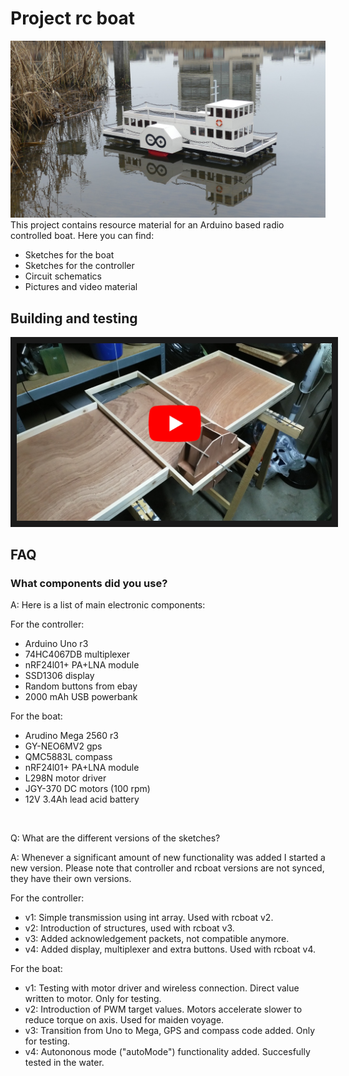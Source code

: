 # Project rc boat

![rcboat](https://github.com/Olaf686/RCBoat/blob/main/Pictures%20and%20videos/RC%20Boat.jpg)
This project contains resource material for an Arduino based radio controlled boat. Here you can find:

- Sketches for the boat
- Sketches for the controller
- Circuit schematics
- Pictures and video material

## Building and testing

<a href="http://www.youtube.com/watch?feature=player_embedded&v=36PeCzNrH44" target="_blank"><img src="https://github.com/Olaf686/RCBoat/blob/main/Pictures%20and%20videos/Build%20and%20test.jpg" alt="building and testing"  border="10" /></a>

## FAQ

### What components did you use? ###

A: Here is a list of main electronic components:

For the controller:
  - Arduino Uno r3
  - 74HC4067DB multiplexer
  - nRF24l01+ PA+LNA module
  - SSD1306 display
  - Random buttons from ebay
  - 2000 mAh USB powerbank
  
For the boat:
  - Arudino Mega 2560 r3
  - GY-NEO6MV2 gps
  - QMC5883L compass
  - nRF24l01+ PA+LNA module
  - L298N motor driver
  - JGY-370 DC motors (100 rpm)
  - 12V 3.4Ah lead acid battery
  <br/>
  
Q: What are the different versions of the sketches?

A: Whenever a significant amount of new functionality was added I started a new version.
Please note that controller and rcboat versions are not synced, they have their own versions.

For the controller:
- v1: Simple transmission using int array. Used with rcboat v2.
- v2: Introduction of structures, used with rcboat v3.
- v3: Added acknowledgement packets, not compatible anymore.
- v4: Added display, multiplexer and extra buttons. Used with rcboat v4.

For the boat:
- v1: Testing with motor driver and wireless connection. Direct value written to motor. Only for testing.
- v2: Introduction of PWM target values. Motors accelerate slower to reduce torque on axis. Used for maiden voyage.
- v3: Transition from Uno to Mega, GPS and compass code added. Only for testing.
- v4: Autononous mode ("autoMode") functionality added. Succesfully tested in the water.
